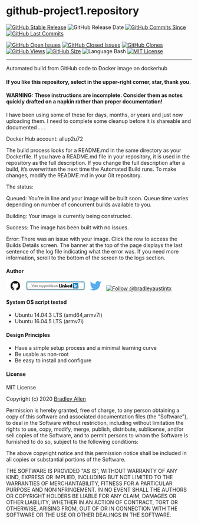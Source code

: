 # github-project1.repository
[![GitHub Stable Release](https://img.shields.io/badge/Release-0.0-blue.svg)](https://github.com/BradleyA/github-project1.repository/releases/tag/0.0)
![GitHub Release Date](https://img.shields.io/github/release-date/BradleyA/github-project1.repository?color=blue)
[![GitHub Commits Since](https://img.shields.io/github/commits-since/BradleyA/github-project1.repository/0.0?color=orange)](https://github.com/BradleyA/github-project1.repository/commits/)
[![GitHub Last Commits](https://img.shields.io/github/last-commit/BradleyA/github-project1.repository.svg)](https://github.com/BradleyA/github-project1.repository/commits/)

[![GitHub Open Issues](https://img.shields.io/github/issues/BradleyA/github-project1.repository?color=purple)](https://github.com/BradleyA/github-project1.repository/issues?q=is%3Aopen+is%3Aissue)
[![GitHub Closed Issues](https://img.shields.io/github/issues-closed/BradleyA/github-project1.repository?color=purple)](https://github.com/BradleyA/github-project1.repository/issues?q=is%3Aclosed+is%3Aissue)
[<img alt="GitHub Clones" src="https://img.shields.io/static/v1?label=Clones&message=43&color=blueviolet">](https://github.com/BradleyA/github-project1.repository/blob/master/images/clone.table.md)
[<img alt="GitHub Views" src="https://img.shields.io/static/v1?label=Views&message=175&color=blueviolet">](https://github.com/BradleyA/github-project1.repository/blob/master/images/view.table.md)
[![GitHub Size](https://img.shields.io/github/repo-size/BradleyA/github-project1.repository.svg)](https://github.com/BradleyA/github-project1.repository/)
![Language Bash](https://img.shields.io/badge/%20Language-bash-blue.svg)
[![MIT License](http://img.shields.io/badge/License-MIT-blue.png)](LICENSE)

----

Automated build from GitHub code to Docker image on dockerhub

#### If you like this repository, select in the upper-right corner, star, thank you.

#### WARNING: These instructions are incomplete. Consider them as notes quickly drafted on a napkin rather than proper documentation!

I have been using some of these for days, months, or years and just now uploading them. I need to complete some cleanup before it is shareable and documented . . .

Docker Hub account:  allup2u72

The build process looks for a README.md in the same directory as your Dockerfile.
If you have a README.md file in your repository, it is used in the repository as 
the full description. If you change the full description after a build, it’s 
overwritten the next time the Automated Build runs. To make changes, modify the 
README.md in your Git repository.

The status:

Queued: You’re in line and your image will be built soon. Queue time varies 
depending on number of concurrent builds available to you.

Building: Your image is currently being constructed.

Success: The image has been built with no issues.

Error: There was an issue with your image. Click the row to access the Builds 
Details screen. The banner at the top of the page displays the last sentence of 
the log file indicating what the error was. If you need more information, scroll 
to the bottom of the screen to the logs section.

#### Author
[<img id="github" src="images/github.png" width="50" a="https://github.com/BradleyA/">](https://github.com/BradleyA/)    [<img src="images/linkedin.png" style="max-width:100%;" >](https://www.linkedin.com/in/bradleyhallen) [<img id="twitter" src="images/twitter.png" width="50" a="twitter.com/bradleyaustintx/">](https://twitter.com/bradleyaustintx/)       <a href="https://twitter.com/intent/follow?screen_name=bradleyaustintx"> <img src="https://img.shields.io/twitter/follow/bradleyaustintx.svg?label=Follow%20@bradleyaustintx" alt="Follow @bradleyaustintx" />    </a>

#### System OS script tested
 * Ubuntu 14.04.3 LTS (amd64,armv7l)
 * Ubuntu 16.04.5 LTS (armv7l)

#### Design Principles
 * Have a simple setup process and a minimal learning curve
 * Be usable as non-root
 * Be easy to install and configure

#### License
MIT License

Copyright (c) 2020  [Bradley Allen](https://www.linkedin.com/in/bradleyhallen)

Permission is hereby granted, free of charge, to any person obtaining a copy of this software and associated documentation files (the "Software"), to deal in the Software without restriction, including without limitation the rights to use, copy, modify, merge, publish, distribute, sublicense, and/or sell copies of the Software, and to permit persons to whom the Software is furnished to do so, subject to the following conditions:

The above copyright notice and this permission notice shall be included in all copies or substantial portions of the Software.

THE SOFTWARE IS PROVIDED "AS IS", WITHOUT WARRANTY OF ANY KIND, EXPRESS OR IMPLIED, INCLUDING BUT NOT LIMITED TO THE WARRANTIES OF MERCHANTABILITY, FITNESS FOR A PARTICULAR PURPOSE AND NONINFRINGEMENT. IN NO EVENT SHALL THE AUTHORS OR COPYRIGHT HOLDERS BE LIABLE FOR ANY CLAIM, DAMAGES OR OTHER LIABILITY, WHETHER IN AN ACTION OF CONTRACT, TORT OR OTHERWISE, ARISING FROM, OUT OF OR IN CONNECTION WITH THE SOFTWARE OR THE USE OR OTHER DEALINGS IN THE SOFTWARE.
